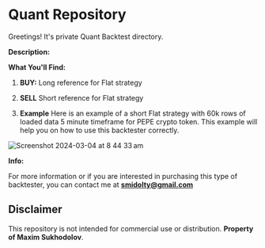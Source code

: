 # Quant  Repository

Greetings! It's private Quant Backtest directory. 

**Description:**

**What You'll Find:**

1. **BUY:** Long reference for Flat strategy

2. **SELL** Short reference for Flat strategy

3. **Example** Here is an example of a short Flat strategy with 60k rows of loaded data 5 minute timeframe for PEPE crypto token. This example will help you on how to use this backtester correctly.
   
![Screenshot 2024-03-04 at 8 44 33 am](https://github.com/smidolt/Quant/assets/103376685/fe0c38ba-d459-406d-9ad9-6a8d46de568d)


**Info:**

For more information or if you are interested in purchasing this type of backtester, you can contact me at **smidolty@gmail.com** 

## Disclaimer
This repository is not intended for commercial use or distribution. **Property of Maxim Sukhodolov**. 




